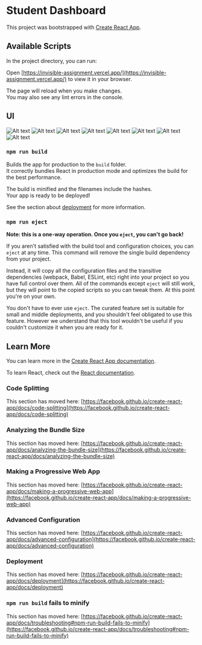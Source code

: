 # Student Dashboard

This project was bootstrapped with [Create React App](https://github.com/facebook/create-react-app).

## Available Scripts

In the project directory, you can run:


Open [https://invisible-assignment.vercel.app/](https://invisible-assignment.vercel.app/) to view it in your browser.

The page will reload when you make changes.\
You may also see any lint errors in the console.

## UI
<img src="https://github.com/SreevarshanM/invisible-assignment/blob/main/Invis-screenshot/Screenshot%20(137).png" alt="Alt text" title="Dasboard page-1">
<img src="https://github.com/SreevarshanM/invisible-assignment/blob/main/Invis-screenshot/Screenshot%20(138).png" alt="Alt text" title="Login page-1">
<img src="https://github.com/SreevarshanM/invisible-assignment/blob/main/Invis-screenshot/Screenshot%20(139).png" alt="Alt text" title="Signup page-1">
<img src="https://github.com/SreevarshanM/invisible-assignment/blob/main/Invis-screenshot/Screenshot%20(140).png" alt="Alt text" title="signup page-2">
<img src="https://github.com/SreevarshanM/invisible-assignment/blob/main/Invis-screenshot/Screenshot%20(141).png" alt="Alt text" title="Dasboard page-1">
<img src="https://github.com/SreevarshanM/invisible-assignment/blob/main/Invis-screenshot/Screenshot%20(142).png" alt="Alt text" title="Dasboard page-2">
<img src="https://github.com/SreevarshanM/invisible-assignment/blob/main/Invis-screenshot/Screenshot%20(143).png" alt="Alt text" title="Dasboard page-3">
<img src="https://github.com/SreevarshanM/invisible-assignment/blob/main/Invis-screenshot/Screenshot%20(144).png" alt="Alt text" title="Dasboard page-4">


### `npm run build`

Builds the app for production to the `build` folder.\
It correctly bundles React in production mode and optimizes the build for the best performance.

The build is minified and the filenames include the hashes.\
Your app is ready to be deployed!

See the section about [deployment](https://facebook.github.io/create-react-app/docs/deployment) for more information.

### `npm run eject`

**Note: this is a one-way operation. Once you `eject`, you can't go back!**

If you aren't satisfied with the build tool and configuration choices, you can `eject` at any time. This command will remove the single build dependency from your project.

Instead, it will copy all the configuration files and the transitive dependencies (webpack, Babel, ESLint, etc) right into your project so you have full control over them. All of the commands except `eject` will still work, but they will point to the copied scripts so you can tweak them. At this point you're on your own.

You don't have to ever use `eject`. The curated feature set is suitable for small and middle deployments, and you shouldn't feel obligated to use this feature. However we understand that this tool wouldn't be useful if you couldn't customize it when you are ready for it.

## Learn More

You can learn more in the [Create React App documentation](https://facebook.github.io/create-react-app/docs/getting-started).

To learn React, check out the [React documentation](https://reactjs.org/).

### Code Splitting

This section has moved here: [https://facebook.github.io/create-react-app/docs/code-splitting](https://facebook.github.io/create-react-app/docs/code-splitting)

### Analyzing the Bundle Size

This section has moved here: [https://facebook.github.io/create-react-app/docs/analyzing-the-bundle-size](https://facebook.github.io/create-react-app/docs/analyzing-the-bundle-size)

### Making a Progressive Web App

This section has moved here: [https://facebook.github.io/create-react-app/docs/making-a-progressive-web-app](https://facebook.github.io/create-react-app/docs/making-a-progressive-web-app)

### Advanced Configuration

This section has moved here: [https://facebook.github.io/create-react-app/docs/advanced-configuration](https://facebook.github.io/create-react-app/docs/advanced-configuration)

### Deployment

This section has moved here: [https://facebook.github.io/create-react-app/docs/deployment](https://facebook.github.io/create-react-app/docs/deployment)

### `npm run build` fails to minify

This section has moved here: [https://facebook.github.io/create-react-app/docs/troubleshooting#npm-run-build-fails-to-minify](https://facebook.github.io/create-react-app/docs/troubleshooting#npm-run-build-fails-to-minify)
